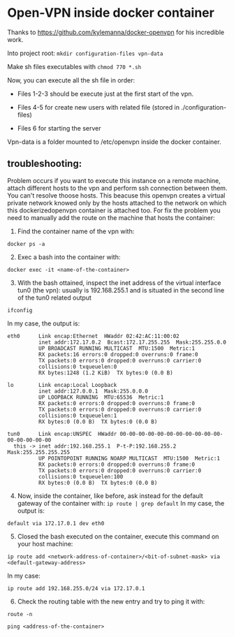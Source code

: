 # Open-VPN inside docker container

Thanks to https://github.com/kylemanna/docker-openvpn for his incredible work.

Into project root:
```mkdir configuration-files vpn-data```

Make sh files executables with
```chmod 770 *.sh```

Now, you can execute all the sh file in order:

* Files 1-2-3 should be execute just at the first start of the vpn.

* Files 4-5 for create new users with related file (stored in ./configuration-files)

* Files 6 for starting the server

Vpn-data is a folder mounted to /etc/openvpn inside the docker container.

## troubleshooting:
Problem occurs if you want to execute this instance on a remote machine, attach different hosts to the vpn and perform ssh connection between them. You can't resolve thoose hosts.
This beacuse this openvpn creates a virtual private network knowed only by the hosts attached to the network on which this dockerizedopenvpn container is attached too.
For fix the problem you need to manually add the route on the machine that hosts the container:

1. Find the container name of the vpn with:
```
docker ps -a
```

2. Exec a bash into the container with:
```
docker exec -it <name-of-the-container>
```

3. With the bash ottained, inspect the inet address of the virtual interface tun0 (the vpn):
usually is 192.168.255.1 and is situated in the second line of the tun0 related output
```
ifconfig
```
In my case, the output is:
```
eth0      Link encap:Ethernet  HWaddr 02:42:AC:11:00:02  
          inet addr:172.17.0.2  Bcast:172.17.255.255  Mask:255.255.0.0
          UP BROADCAST RUNNING MULTICAST  MTU:1500  Metric:1
          RX packets:16 errors:0 dropped:0 overruns:0 frame:0
          TX packets:0 errors:0 dropped:0 overruns:0 carrier:0
          collisions:0 txqueuelen:0 
          RX bytes:1248 (1.2 KiB)  TX bytes:0 (0.0 B)

lo        Link encap:Local Loopback  
          inet addr:127.0.0.1  Mask:255.0.0.0
          UP LOOPBACK RUNNING  MTU:65536  Metric:1
          RX packets:0 errors:0 dropped:0 overruns:0 frame:0
          TX packets:0 errors:0 dropped:0 overruns:0 carrier:0
          collisions:0 txqueuelen:1 
          RX bytes:0 (0.0 B)  TX bytes:0 (0.0 B)

tun0      Link encap:UNSPEC  HWaddr 00-00-00-00-00-00-00-00-00-00-00-00-00-00-00-00  
  this -> inet addr:192.168.255.1  P-t-P:192.168.255.2  Mask:255.255.255.255
          UP POINTOPOINT RUNNING NOARP MULTICAST  MTU:1500  Metric:1
          RX packets:0 errors:0 dropped:0 overruns:0 frame:0
          TX packets:0 errors:0 dropped:0 overruns:0 carrier:0
          collisions:0 txqueuelen:100 
          RX bytes:0 (0.0 B)  TX bytes:0 (0.0 B)
```
4. Now, inside the container, like before, ask instead for the default gateway of the container with:
```ip route | grep default```
In my case, the output is:
```
default via 172.17.0.1 dev eth0 
```
5. Closed the bash executed on the container, execute this command on your host machine:
```
ip route add <network-address-of-container>/<bit-of-subnet-mask> via <default-gateway-address>
```
In my case:
```
ip route add 192.168.255.0/24 via 172.17.0.1
```

6. Check the routing table with the new entry and try to ping it with:
```
route -n
```
```
ping <address-of-the-container>
```

